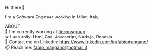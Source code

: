 Hi there 👋

I'm a Software Engineer working in Milan, Italy.  

ABOUT
<br>
🏢  I'm currently working at [finconsgroup](https://www.finconsgroup.com/)  
⚙️   I use daily: Html, Css, Javascript, Node.js, React.js  
💬  Contact me on Linkedin: https://www.linkedin.com/in/fabiomangano/    
📫  Reach me: fabio_mangano@hotmail.it  
